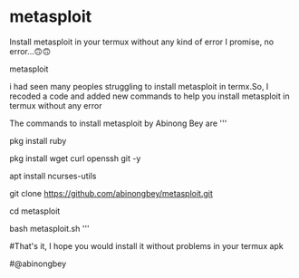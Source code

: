 # metasploit
Install metasploit in your termux without any kind of error I promise, no error...🙃🙃

metasploit

i had seen many peoples struggling to install metasploit in termx.So, I recoded a code and added new commands to help you install metasploit in termux without any error

The commands to install metasploit by Abinong Bey are '''

pkg install ruby

pkg install wget curl openssh git -y

apt install ncurses-utils

git clone https://github.com/abinongbey/metasploit.git

cd metasploit

bash metasploit.sh '''


#That's it, I hope you would install it without problems in your termux apk

#@abinongbey
